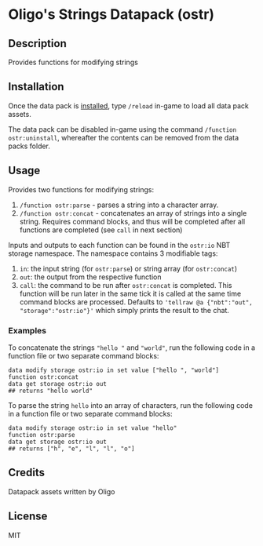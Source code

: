 # Oligo's Strings Datapack (ostr)

## Description
Provides functions for modifying strings

## Installation
Once the data pack is [installed](https://minecraft.fandom.com/wiki/Tutorials/Installing_a_data_pack), type `/reload` in-game to load all data pack assets.

The data pack can be disabled in-game using the command `/function ostr:uninstall`, whereafter the contents can be removed from the data packs folder.

## Usage
Provides two functions for modifying strings:
1. `/function ostr:parse` - parses a string into a character array.
2. `/function ostr:concat` - concatenates an array of strings into a single string. Requires command blocks, and thus will be completed after all functions are completed (see `call` in next section)

Inputs and outputs to each function can be found in the `ostr:io` NBT storage namespace. The namespace contains 3 modifiable tags:
1. `in`: the input string (for `ostr:parse`) or string array (for `ostr:concat`)
2. `out`: the output from the respective function
3. `call`: the command to be run after `ostr:concat` is completed. This function will be run later in the same tick it is called at the same time command blocks are processed. Defaults to `'tellraw @a {"nbt":"out", "storage":"ostr:io"}'` which simply prints the result to the chat.

### Examples
To concatenate the strings `"hello "` and `"world"`, run the following code in a function file or two separate command blocks:
```
data modify storage ostr:io in set value ["hello ", "world"]
function ostr:concat
data get storage ostr:io out 
## returns "hello world"
```
To parse the string `hello` into an array of characters, run the following code in a function file or two separate command blocks:
```
data modify storage ostr:io in set value "hello"
function ostr:parse
data get storage ostr:io out
## returns ["h", "e", "l", "l", "o"]
```

## Credits
Datapack assets written by Oligo

## License
MIT